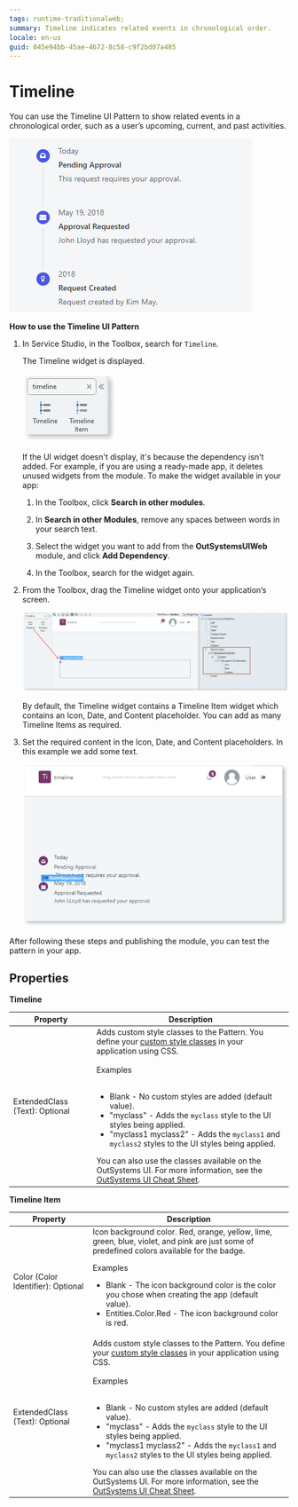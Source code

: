 ```yaml
---
tags: runtime-traditionalweb; 
summary: Timeline indicates related events in chronological order.
locale: en-us
guid: 045e94bb-45ae-4672-8c58-c9f2bd07a485
---
```


# Timeline

You can use the Timeline UI Pattern to show related events in a chronological order, such as a user’s upcoming, current, and past activities.

![](<images/timeline-1.png>)

**How to use the Timeline UI Pattern**

1. In Service Studio, in the Toolbox, search for `Timeline`.

    The Timeline widget is displayed.

    ![](<images/timeline-2-ss.png>)

    If the UI widget doesn't display, it's because the dependency isn't added. For example, if you are using a ready-made app, it deletes unused widgets from the module. To make the widget available in your app:

    1. In the Toolbox, click **Search in other modules**.

    1. In **Search in other Modules**, remove any spaces between words in your search text.
    
    1. Select the widget you want to add from the **OutSystemsUIWeb** module, and click **Add Dependency**. 
    
    1. In the Toolbox, search for the widget again.

1. From the Toolbox, drag the Timeline widget onto your application’s screen.

    ![](<images/timeline-3-ss.png>)

    By default, the Timeline widget contains a Timeline Item widget which contains an Icon, Date, and Content placeholder. You can add as many Timeline Items as required.

1. Set the required content in the Icon, Date, and Content placeholders. In this example we add some text.

    ![](<images/timeline-4-ss.png>)

After following these steps and publishing the module, you can test the pattern in your app.

## Properties

**Timeline**

| **Property** |  **Description** |
|---|---|
|ExtendedClass (Text): Optional | Adds custom style classes to the Pattern. You define your [custom style classes](../../../look-feel/css.md) in your application using CSS.<br/><br/>Examples<br/><br/> <ul><li>Blank - No custom styles are added (default value).</li><li>"myclass" - Adds the ``myclass`` style to the UI styles being applied.</li><li>"myclass1 myclass2" - Adds the ``myclass1`` and ``myclass2`` styles to the UI styles being applied.</li></ul>You can also use the classes available on the OutSystems UI. For more information, see the [OutSystems UI Cheat Sheet](https://outsystemsui.outsystems.com/OutSystemsUIWebsite/CheatSheet).|

**Timeline Item**

| **Property** |  **Description** |
|---|---|
| Color (Color Identifier): Optional  | Icon background color. Red, orange, yellow, lime, green, blue, violet, and pink are just some of predefined colors available for the badge. <p>Examples <ul><li>Blank - The icon background color is the color you chose when creating the app (default value).</li><li>Entities.Color.Red - The icon background color is red.</li></ul></p> |
|ExtendedClass (Text): Optional | Adds custom style classes to the Pattern. You define your [custom style classes](../../../look-feel/css.md) in your application using CSS.<br/><br/>Examples<br/><br/> <ul><li>Blank - No custom styles are added (default value).</li><li>"myclass" - Adds the ``myclass`` style to the UI styles being applied.</li><li>"myclass1 myclass2" - Adds the ``myclass1`` and ``myclass2`` styles to the UI styles being applied.</li></ul>You can also use the classes available on the OutSystems UI. For more information, see the [OutSystems UI Cheat Sheet](https://outsystemsui.outsystems.com/OutSystemsUIWebsite/CheatSheet).|

